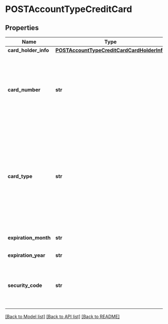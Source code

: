 # POSTAccountTypeCreditCard

## Properties
Name | Type | Description | Notes
------------ | ------------- | ------------- | -------------
**card_holder_info** | [**POSTAccountTypeCreditCardCardHolderInfo**](POSTAccountTypeCreditCardCardHolderInfo.md) |  | 
**card_number** | **str** | Card number, up to 16 characters. Once created, this field can&#39;t be updated or queried, and is only available in masked format (e.g., XXXX-XXXX-XXXX-1234).  | 
**card_type** | **str** | The type of the credit card.  Possible values  include &#x60;Visa&#x60;, &#x60;MasterCard&#x60;, &#x60;AmericanExpress&#x60;, &#x60;Discover&#x60;, &#x60;JCB&#x60;, and &#x60;Diners&#x60;. For more information about credit card types supported by different payment gateways, see [Supported Payment Gateways](https://knowledgecenter.zuora.com/CB_Billing/M_Payment_Gateways/Supported_Payment_Gateways).  | 
**expiration_month** | **str** | Two-digit expiration month (01-12).  | 
**expiration_year** | **str** | Four-digit expiration year.  | 
**security_code** | **str** | The CVV or CVV2 security code of the card. To ensure PCI compliance, this value is not stored and cannot be queried.  | [optional] 

[[Back to Model list]](../README.md#documentation-for-models) [[Back to API list]](../README.md#documentation-for-api-endpoints) [[Back to README]](../README.md)


